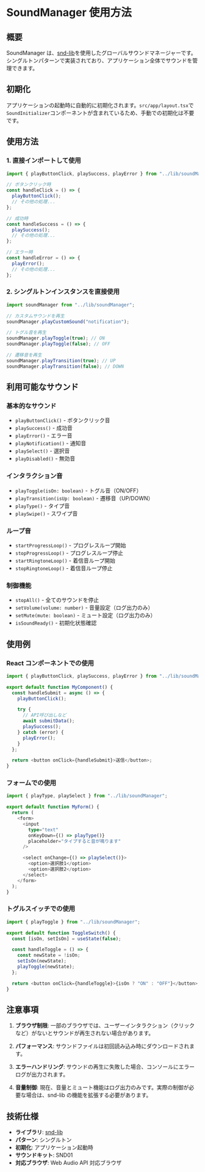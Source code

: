 # SoundManager 使用方法

## 概要

SoundManager は、[snd-lib](https://github.com/snd-lib/snd-lib)を使用したグローバルサウンドマネージャーです。シングルトンパターンで実装されており、アプリケーション全体でサウンドを管理できます。

## 初期化

アプリケーションの起動時に自動的に初期化されます。`src/app/layout.tsx`で`SoundInitializer`コンポーネントが含まれているため、手動での初期化は不要です。

## 使用方法

### 1. 直接インポートして使用

```typescript
import { playButtonClick, playSuccess, playError } from "../lib/soundManager";

// ボタンクリック時
const handleClick = () => {
  playButtonClick();
  // その他の処理...
};

// 成功時
const handleSuccess = () => {
  playSuccess();
  // その他の処理...
};

// エラー時
const handleError = () => {
  playError();
  // その他の処理...
};
```

### 2. シングルトンインスタンスを直接使用

```typescript
import soundManager from "../lib/soundManager";

// カスタムサウンドを再生
soundManager.playCustomSound("notification");

// トグル音を再生
soundManager.playToggle(true); // ON
soundManager.playToggle(false); // OFF

// 遷移音を再生
soundManager.playTransition(true); // UP
soundManager.playTransition(false); // DOWN
```

## 利用可能なサウンド

### 基本的なサウンド

- `playButtonClick()` - ボタンクリック音
- `playSuccess()` - 成功音
- `playError()` - エラー音
- `playNotification()` - 通知音
- `playSelect()` - 選択音
- `playDisabled()` - 無効音

### インタラクション音

- `playToggle(isOn: boolean)` - トグル音（ON/OFF）
- `playTransition(isUp: boolean)` - 遷移音（UP/DOWN）
- `playType()` - タイプ音
- `playSwipe()` - スワイプ音

### ループ音

- `startProgressLoop()` - プログレスループ開始
- `stopProgressLoop()` - プログレスループ停止
- `startRingtoneLoop()` - 着信音ループ開始
- `stopRingtoneLoop()` - 着信音ループ停止

### 制御機能

- `stopAll()` - 全てのサウンドを停止
- `setVolume(volume: number)` - 音量設定（ログ出力のみ）
- `setMute(mute: boolean)` - ミュート設定（ログ出力のみ）
- `isSoundReady()` - 初期化状態確認

## 使用例

### React コンポーネントでの使用

```typescript
import { playButtonClick, playSuccess, playError } from "../lib/soundManager";

export default function MyComponent() {
  const handleSubmit = async () => {
    playButtonClick();

    try {
      // API呼び出しなど
      await submitData();
      playSuccess();
    } catch (error) {
      playError();
    }
  };

  return <button onClick={handleSubmit}>送信</button>;
}
```

### フォームでの使用

```typescript
import { playType, playSelect } from "../lib/soundManager";

export default function MyForm() {
  return (
    <form>
      <input
        type="text"
        onKeyDown={() => playType()}
        placeholder="タイプすると音が鳴ります"
      />

      <select onChange={() => playSelect()}>
        <option>選択肢1</option>
        <option>選択肢2</option>
      </select>
    </form>
  );
}
```

### トグルスイッチでの使用

```typescript
import { playToggle } from "../lib/soundManager";

export default function ToggleSwitch() {
  const [isOn, setIsOn] = useState(false);

  const handleToggle = () => {
    const newState = !isOn;
    setIsOn(newState);
    playToggle(newState);
  };

  return <button onClick={handleToggle}>{isOn ? "ON" : "OFF"}</button>;
}
```

## 注意事項

1. **ブラウザ制限**: 一部のブラウザでは、ユーザーインタラクション（クリックなど）がないとサウンドが再生されない場合があります。

2. **パフォーマンス**: サウンドファイルは初回読み込み時にダウンロードされます。

3. **エラーハンドリング**: サウンドの再生に失敗した場合、コンソールにエラーログが出力されます。

4. **音量制御**: 現在、音量とミュート機能はログ出力のみです。実際の制御が必要な場合は、snd-lib の機能を拡張する必要があります。

## 技術仕様

- **ライブラリ**: [snd-lib](https://github.com/snd-lib/snd-lib)
- **パターン**: シングルトン
- **初期化**: アプリケーション起動時
- **サウンドキット**: SND01
- **対応ブラウザ**: Web Audio API 対応ブラウザ
